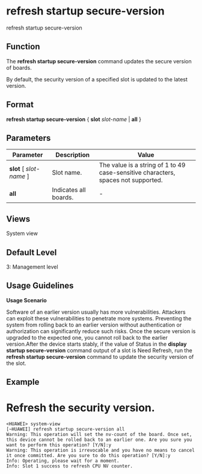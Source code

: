 refresh startup secure-version
==============================

refresh startup secure-version

Function
--------



The **refresh startup secure-version** command updates the secure version of boards.



By default, the security version of a specified slot is updated to the latest version.


Format
------

**refresh startup secure-version** { **slot** *slot-name* | **all** }


Parameters
----------

| Parameter | Description | Value |
| --- | --- | --- |
| **slot** [ *slot-name* ] | Slot name. | The value is a string of 1 to 49 case-sensitive characters, spaces not supported. |
| **all** | Indicates all boards. | - |



Views
-----

System view


Default Level
-------------

3: Management level


Usage Guidelines
----------------

**Usage Scenario**

Software of an earlier version usually has more vulnerabilities. Attackers can exploit these vulnerabilities to penetrate more systems. Preventing the system from rolling back to an earlier version without authentication or authorization can significantly reduce such risks. Once the secure version is upgraded to the expected one, you cannot roll back to the earlier version.After the device starts stably, if the value of Status in the **display startup secure-version** command output of a slot is Need Refresh, run the **refresh startup secure-version** command to update the security version of the slot.


Example
-------

# Refresh the security version.
```
<HUAWEI> system-view
[~HUAWEI] refresh startup secure-version all
Warning: This operation will set the nv-count of the board. Once set, this device cannot be rolled back to an earlier one. Are you sure you want to perform this operation? [Y/N]:y
Warning: This operation is irrevocable and you have no means to cancel it once committed. Are you sure to do this operation? [Y/N]:y
Info: Operating, please wait for a moment.
Info: Slot 1 success to refresh CPU NV counter.

```